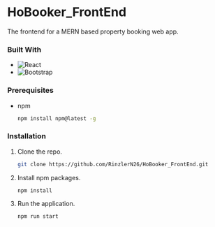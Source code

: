 # HoBooker_FrontEnd

The frontend for a MERN based property booking web app.

### Built With

* ![React](https://img.shields.io/badge/React-61DAFB?style=for-the-badge&logo=react&logoColor=000000)
* ![Bootstrap](https://img.shields.io/badge/Bootstrap-7952B3?style=for-the-badge&logo=bootstrap&logoColor=000000)

### Prerequisites

* npm
  
  ```sh
  npm install npm@latest -g
  ```

### Installation

1. Clone the repo.
   
   ```sh
   git clone https://github.com/RinzlerN26/HoBooker_FrontEnd.git
   ```
   
2. Install npm packages.
   ```sh
   npm install
   ```
   
3. Run the application.
    ```sh
   npm run start
   ```  


























